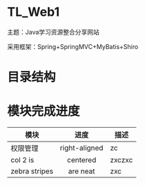 # TL_Web1


主题：Java学习资源整合分享网站


采用框架：Spring+SpringMVC+MyBatis+Shiro

# 目录结构


# 模块完成进度

| 模块 | 进度 |描述 |
| ------------- |:-------------:|--------|
| 权限管理 | right-aligned |zc|
| col 2 is | centered |zxczxc|
| zebra stripes | are neat |zxc|





